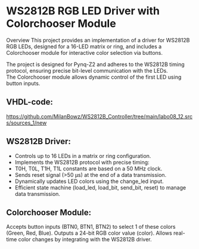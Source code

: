 # WS2812B RGB LED Driver with Colorchooser Module

Overview
This project provides an implementation of a driver for WS2812B RGB LEDs, designed for a 16-LED matrix or ring, and includes a Colorchooser module for interactive color selection via buttons.

The project is designed for Pynq-Z2 and adheres to the WS2812B timing protocol, ensuring precise bit-level communication with the LEDs. 
<br> The Colorchooser module allows dynamic control of the first LED using button inputs.

## VHDL-code:
https://github.com/MilanBowz/WS2812B_Controller/tree/main/labo08_12.srcs/sources_1/new

## WS2812B Driver:

- Controls up to 16 LEDs in a matrix or ring configuration.
- Implements the WS2812B protocol with precise timing:
- T0H, T0L, T1H, T1L constants are based on a 50 MHz clock.
- Sends reset signal (>50 µs) at the end of a data transmission.
- Dynamically updates LED colors using the change_led input.
- Efficient state machine (load_led, load_bit, send_bit, reset) to manage data transmission.


## Colorchooser Module:

Accepts button inputs (BTN0, BTN1, BTN2) to select 1 of these colors (Green, Red, Blue).
Outputs a 24-bit RGB color value (color).
Allows real-time color changes by integrating with the WS2812B driver.
